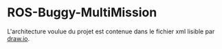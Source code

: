 # ROS-Buggy-MultiMission

L'architecture voulue du projet est contenue dans le fichier xml lisible par [draw.io](www.draw.io).
